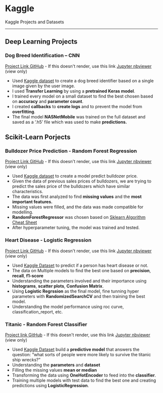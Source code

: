 # Kaggle

Kaggle Projects and Datasets

---

## Deep Learning Projects


### Dog Breed Identification – CNN

[Project Link GitHub](https://github.com/gargharshal/Kaggle/blob/master/Dog%20Breed%20Indentification/Dog%20Breed%20Identification%20-%20My%20Version.ipynb) - If this doesn't render, use this link [Jupyter nbviewer](https://nbviewer.jupyter.org/github/gargharshal/Kaggle/blob/master/Dog%20Breed%20Indentification/Dog%20Breed%20Identification%20-%20My%20Version.ipynb) (view only)

- Used [Kaggle dataset](https://www.kaggle.com/c/bluebook-for-bulldozers) to create a dog breed identifier based on a single image given by the user image.
- I used **Transfer Learning** by using a **pretrained Keras model**.
- I trained every model on a small dataset to find the best chosen based on **accuracy** and
**parameter count**.
- I created **callbacks** to **create logs** and to prevent the model from
**overfitting**.
- The final model **NASNetMobile** was trained on the full dataset and saved as a ‘.h5’ file which was used to make **predictions.**

<!-- * [Dog Breed Identification - Course Version](https://github.com/gargharshal/Kaggle/blob/master/Dog%20Breed%20Indentification/Dog%20Breed%20Identification%20-%20Course%20Version.ipynb) Project created from a course referred, [Original Link](https://github.com/mrdbourke/zero-to-mastery-ml/blob/master/section-3-structured-data-projects/end-to-end-bluebook-bulldozer-price-regression.ipynb) of tutor's version -->



## Scikit-Learn Porjects

### Bulldozer Price Prediction - Random Forest Regression

[Project Link GitHub](https://github.com/gargharshal/Kaggle/blob/master/Bluebook%20for%20Bulldozer/Blue%20Book%20for%20Bulldozers.ipynb) - If this doesn't render, use this link [Jupyter nbviewer](https://nbviewer.jupyter.org/github/gargharshal/Kaggle/blob/master/Bluebook%20for%20Bulldozer/Blue%20Book%20for%20Bulldozers.ipynb) (view only)

- Used [Kaggle dataset](https://www.kaggle.com/c/bluebook-for-bulldozers) to create a model predict bulldozer price.
- Given the data of previous sales prices of bulldozers, we are trying
to predict the sales price of the bulldozers which have similar
characteristics.
- The data was first analyzed to find **missing values** and the **most
important features.**
- Missing values were filled, and the data was made compatible for
modelling.
- **RandomForestRegressor** was chosen based on [Sklearn Algorithm
Cheat Sheet](https://scikit-learn.org/stable/tutorial/machine_learning_map/index.html)
- After hyperparameter tuning, the model was trained and tested.

### Heart Disease - Logistic Regression

[Project Link GitHub](https://github.com/gargharshal/Kaggle/blob/master/Heart%20Disease/Heart%20Disease.ipynb) - If this doesn't render, use this link [Jupyter nbviewer](https://nbviewer.jupyter.org/github/gargharshal/Kaggle/blob/master/Heart%20Disease/Heart%20Disease.ipynb) (view only)

- Used [Kaggle Dataset](https://www.kaggle.com/ronitf/heart-disease-uci) to predict if a person has heart disease or not.
- The data on Multiple models to find the best one based on **precision**, **recall**, **f1-score**
- Understanding the parameters involved and their importance using **histograms**, **scatter plots**,  **Confusion Matrix**.
- Using **Logistic Regrssion** as the final model, fine tunning hyper parameters with **RandomizedSearchCV** and then training the best model.
- Understanding the model performance using roc curve, classification_report, etc.

### Titanic - Random Forest Classifier
[Project link GitHub](https://github.com/gargharshal/Kaggle/blob/master/Titanic/Titanic%20prediction.ipynb) - If this doesn't render, use this link [Jupyter nbviewer](https://nbviewer.jupyter.org/github/gargharshal/Kaggle/blob/master/Titanic/Titanic%20prediction.ipynb) (view only)

- Used [Kaggle Dataset](https://www.kaggle.com/c/titanic) build a **predictive model** that answers the question: “what sorts of people were more likely to survive the titanic ship wrecks?”
- Understanding the **parameters** and **dataset**
- Filling the missing values **mean or median**
- Transforming the data using **OneHotEncoder** to feed into the **classifier**.
- Training multiple models with test data to find the best one and creating predictions using **LogisticRegression**.
